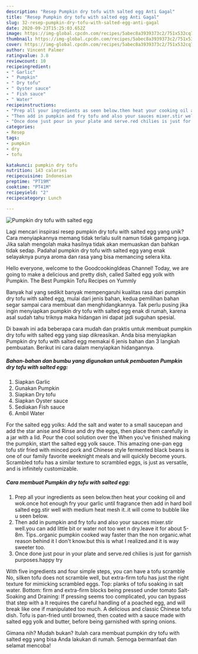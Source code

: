 ```yaml
---
description: "Resep Pumpkin dry tofu with salted egg Anti Gagal"
title: "Resep Pumpkin dry tofu with salted egg Anti Gagal"
slug: 32-resep-pumpkin-dry-tofu-with-salted-egg-anti-gagal
date: 2020-09-23T15:25:03.652Z
image: https://img-global.cpcdn.com/recipes/5abec8a3939373c2/751x532cq70/pumpkin-dry-tofu-with-salted-egg-recipe-main-photo.jpg
thumbnail: https://img-global.cpcdn.com/recipes/5abec8a3939373c2/751x532cq70/pumpkin-dry-tofu-with-salted-egg-recipe-main-photo.jpg
cover: https://img-global.cpcdn.com/recipes/5abec8a3939373c2/751x532cq70/pumpkin-dry-tofu-with-salted-egg-recipe-main-photo.jpg
author: Vincent Palmer
ratingvalue: 3.8
reviewcount: 10
recipeingredient:
- " Garlic"
- " Pumpkin"
- " Dry tofu"
- " Oyster sauce"
- " Fish sauce"
- " Water"
recipeinstructions:
- "Prep all your ingredients as seen below.then heat your cooking oil and wok.once hot enough fry your garlic until fragrance then add in hard boil salted egg.stir well with medium heat mesh it..it will come to bubble like u seen below."
- "Then add in pumpkin and fry tofu and also your sauces mixer.stir well.you can add little bit or water not too wet n dry.leave it for about 5-8m. Tips..organic pumpkin cooked way faster than the non organic.what reason behind it I don&#39;t know.but this is what I realized.and it is way sweeter too."
- "Once done just pour in your plate and serve.red chilies is just for garnish purposes.happy try"
categories:
- Resep
tags:
- pumpkin
- dry
- tofu

katakunci: pumpkin dry tofu 
nutrition: 143 calories
recipecuisine: Indonesian
preptime: "PT19M"
cooktime: "PT41M"
recipeyield: "2"
recipecategory: Lunch

---
```



![Pumpkin dry tofu with salted egg](https://img-global.cpcdn.com/recipes/5abec8a3939373c2/751x532cq70/pumpkin-dry-tofu-with-salted-egg-recipe-main-photo.jpg)

Lagi mencari inspirasi resep pumpkin dry tofu with salted egg yang unik? Cara menyiapkannya memang tidak terlalu sulit namun tidak gampang juga. Jika salah mengolah maka hasilnya tidak akan memuaskan dan bahkan tidak sedap. Padahal pumpkin dry tofu with salted egg yang enak selayaknya punya aroma dan rasa yang bisa memancing selera kita.

Hello everyone, welcome to the GoodcookingIdeas Channel! Today, we are going to make a delicious and pretty dish, called Salted egg yolk with Pumpkin. The Best Pumpkin Tofu Recipes on Yummly

Banyak hal yang sedikit banyak mempengaruhi kualitas rasa dari pumpkin dry tofu with salted egg, mulai dari jenis bahan, kedua pemilihan bahan segar sampai cara membuat dan menghidangkannya. Tak perlu pusing jika ingin menyiapkan pumpkin dry tofu with salted egg enak di rumah, karena asal sudah tahu triknya maka hidangan ini dapat jadi suguhan spesial.


Di bawah ini ada beberapa cara mudah dan praktis untuk membuat pumpkin dry tofu with salted egg yang siap dikreasikan. Anda bisa menyiapkan Pumpkin dry tofu with salted egg memakai 6 jenis bahan dan 3 langkah pembuatan. Berikut ini cara dalam menyiapkan hidangannya.

<!--inarticleads1-->

##### Bahan-bahan dan bumbu yang digunakan untuk pembuatan Pumpkin dry tofu with salted egg:

1. Siapkan  Garlic
1. Gunakan  Pumpkin
1. Siapkan  Dry tofu
1. Siapkan  Oyster sauce
1. Sediakan  Fish sauce
1. Ambil  Water


For the salted egg yolks: Add the salt and water to a small saucepan and add the star anise and Rinse and dry the eggs, then place them carefully in a jar with a lid. Pour the cool solution over the When you&#39;ve finished making the pumpkin, start the salted egg yolk sauce. This amazing one-pan egg tofu stir fried with minced pork and Chinese style fermented black beans is one of our family favorite weeknight meals and will quickly become yours. Scrambled tofu has a similar texture to scrambled eggs, is just as versatile, and is infinitely customizable. 

<!--inarticleads2-->

##### Cara membuat Pumpkin dry tofu with salted egg:

1. Prep all your ingredients as seen below.then heat your cooking oil and wok.once hot enough fry your garlic until fragrance then add in hard boil salted egg.stir well with medium heat mesh it..it will come to bubble like u seen below.
1. Then add in pumpkin and fry tofu and also your sauces mixer.stir well.you can add little bit or water not too wet n dry.leave it for about 5-8m. Tips..organic pumpkin cooked way faster than the non organic.what reason behind it I don&#39;t know.but this is what I realized.and it is way sweeter too.
1. Once done just pour in your plate and serve.red chilies is just for garnish purposes.happy try


With five ingredients and four simple steps, you can have a tofu scramble No, silken tofu does not scramble well, but extra-firm tofu has just the right texture for mimicking scrambled eggs. Top: planks of tofu soaking in salt water. Bottom: firm and extra-firm blocks being pressed under tomato Salt-Soaking and Draining: If pressing seems too complicated, you can bypass that step with a It requires the careful handling of a poached egg, and will break like one if manipulated too much. A delicious and classic Chinese tofu dish. Tofu is pan-fried until browned, then coated with a sauce made with salted egg yolk and butter, before being garnished with spring onions. 

Gimana nih? Mudah bukan? Itulah cara membuat pumpkin dry tofu with salted egg yang bisa Anda lakukan di rumah. Semoga bermanfaat dan selamat mencoba!
